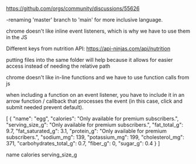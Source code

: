 https://github.com/orgs/community/discussions/55626

-renaming 'master' branch to 'main' for more inclusive language.

chrome doesn't like inline event listeners, which is why we have to use them in the JS

Different keys from nutrition API:
https://api-ninjas.com/api/nutrition

putting files into the same folder will help because it allows for easier access instead of needing the relative path

chrome doesn't like in-line functions and we have to use function calls from js

when including a function on an event listener, you have to include it in an arrow function / callback that processes the event (in this case, click and submit needed prevent default).

[
{
"name": "egg",
"calories": "Only available for premium subscribers.",
"serving_size_g": "Only available for premium subscribers.",
"fat_total_g": 9.7,
"fat_saturated_g": 3.1,
"protein_g": "Only available for premium subscribers.",
"sodium_mg": 139,
"potassium_mg": 199,
"cholesterol_mg": 371,
"carbohydrates_total_g": 0.7,
"fiber_g": 0,
"sugar_g": 0.4
}
]

name
calories
serving_size_g
